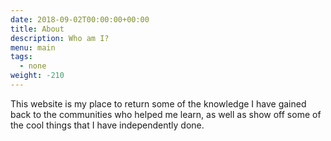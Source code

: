 ```yaml
---
date: 2018-09-02T00:00:00+00:00
title: About
description: Who am I?
menu: main
tags:
  - none
weight: -210
---
```


This website is my place to return some of the knowledge I have gained back to the communities who helped me learn, as well as show off some of the cool things that I have independently done.
